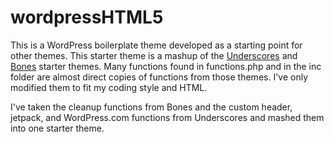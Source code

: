 wordpressHTML5
==============

This is a WordPress boilerplate theme developed as a starting point for other themes. This starter theme is a mashup of the [Underscores](http://underscores.me/) and [Bones](http://themble.com/bones/) starter themes. Many functions found in functions.php and in the inc folder are almost direct copies of functions from those themes. I've only modified them to fit my coding style and HTML.

I've taken the cleanup functions from Bones and the custom header, jetpack, and WordPress.com functions from Underscores and mashed them into one starter theme.
